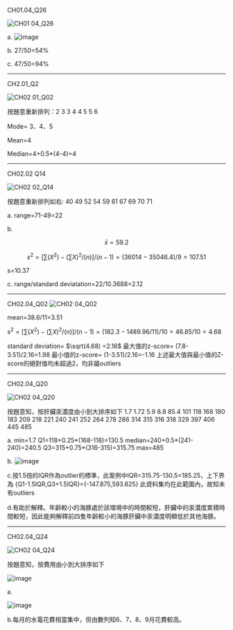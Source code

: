 CH01.04_Q26

![CH01 04_Q26](https://github.com/user-attachments/assets/2806627b-d746-4515-94fd-62310e45a5da)

a.
![image](https://github.com/user-attachments/assets/cd2aced9-8aa6-4e46-a666-c0f8efe75528)

b. 27/50=54%

c. 47/50=94%

------

CH2.01_Q2

![CH02 01_Q02](https://github.com/user-attachments/assets/0d7042d0-0cb1-44d9-9411-77c7b6e53e03)

按題意重新排列：2 3 3 4 4 5 5 6

Mode= 3、4、5

Mean=4

Median=4+0.5*(4-4)=4

-----

CH02.02 Q14

![CH02 02_Q14](https://github.com/user-attachments/assets/661a4886-af3e-464b-829b-ae0fea501dc3)

按題意重新排列如右: 40 49 52 54 59 61 67 69 70 71

a. range=71-49=22

b.

$$\bar{x}=59.2$$

$$s^2=[\sum(X^2)-(\sum X)^2/(n)]/(n-1)=(36014-35046.4)/9=107.51$$

s=10.37

c. range/standard deviatation=22/10.3688=2.12


----


CH02.04_Q02
![CH02 04_Q02](https://github.com/user-attachments/assets/4fafce88-cb91-4c33-9349-d90c6289f762)

mean=38.6/11=3.51

$s^2=[\sum(X^2)-(\sum X)^2/(n)]/(n-1)=(182.3-1489.96/11)/10=46.85/10=4.68$

standard deviation=
$\sqrt(4.68) =2.16$
最大值的z-score= (7.8-3.51)/2.16=1.98
最小值的z-score= (1-3.51)/2.16=-1.16
上述最大值與最小值的Z-score的絕對值均未超過2，均非屬outliers



----

CH02.04_Q20

![CH02 04_Q20](https://github.com/user-attachments/assets/5c99be98-597e-43c7-8c10-189f1e8a6656)

按題意知，按肝臟汞濃度由小到大排序如下
1.7
1.72
5.9
8.8
85.4
101
118
168
180
183
209
218
221
240
241
252
264
278
286
314
315
316
318
329
397
406
445
485


a.
min=1.7
Q1=118+0.25*(168-118)=130.5
median=240+0.5*(241-240)=240.5
Q3=315+0.75*(316-315)=315.75
max=485

b.
![image](https://github.com/user-attachments/assets/149382ed-8b80-4f45-882c-d663103306c8)



c.按1.5倍的IQR作為outlier的標準，此案例中IQR=315.75-130.5=185.25，上下界為 {Q1-1.5IQR,Q3+1.5IQR}={-147.875,593.625}
此資料集均在此範圍內，故知未有outliers

d.有助於解釋。年齡較小的海豚處於該環境中的時間較短，肝臟中的汞濃度累積時間較短，因此能夠解釋前四隻年齡較小的海豚肝臟中汞濃度明顯低於其他海豚。


-----

CH02.04_Q24

![CH02 04_Q24](https://github.com/user-attachments/assets/714fc556-c246-4e5c-9e1f-e67b0d5ced14)

按題意知，按費用由小到大排序如下

![image](https://github.com/user-attachments/assets/89d5e569-46c6-433d-92a3-ffb52ef6e636)

a.

![image](https://github.com/user-attachments/assets/8f1e461f-725f-46e1-994a-dcc2832d1376)



b.每月的水電花費相當集中，但由數列知6、7、8、9月花費較高。






